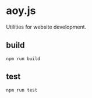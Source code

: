 # aoy.js

Utilities for website development.

## build

```
npm run build
```

## test

```
npm run test
```
